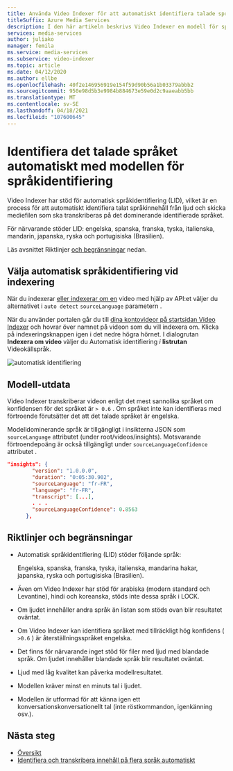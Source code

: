 ```yaml
---
title: Använda Video Indexer för att automatiskt identifiera talade språk – Azure
titleSuffix: Azure Media Services
description: I den här artikeln beskrivs Video Indexer en modell för språkidentifiering används för att automatiskt identifiera det talade språket i en video.
services: media-services
author: juliako
manager: femila
ms.service: media-services
ms.subservice: video-indexer
ms.topic: article
ms.date: 04/12/2020
ms.author: ellbe
ms.openlocfilehash: 40f2e146956919e154f59d90b56a1b03379abbb2
ms.sourcegitcommit: 950e98d5b3e9984b884673e59e0d2c9aaeabb5bb
ms.translationtype: MT
ms.contentlocale: sv-SE
ms.lasthandoff: 04/18/2021
ms.locfileid: "107600645"
---
```

# <a name="automatically-identify-the-spoken-language-with-language-identification-model"></a>Identifiera det talade språket automatiskt med modellen för språkidentifiering

Video Indexer har stöd för automatisk språkidentifiering (LID), vilket är en process för att automatiskt identifiera talat språkinnehåll från ljud och skicka mediefilen som ska transkriberas på det dominerande identifierade språket. 

För närvarande stöder LID: engelska, spanska, franska, tyska, italienska, mandarin, japanska, ryska och portugisiska (Brasilien). 

Läs avsnittet Riktlinjer [och begränsningar](#guidelines-and-limitations) nedan.

## <a name="choosing-auto-language-identification-on-indexing"></a>Välja automatisk språkidentifiering vid indexering

När du indexerar [eller indexerar om en](https://api-portal.videoindexer.ai/api-details#api=Operations&operation=Re-Index-Video) video med hjälp av API:et väljer du alternativet i `auto detect` `sourceLanguage` parametern .

När du använder portalen  går du till [dina kontovideor på startsidan Video Indexer](https://www.videoindexer.ai/) och hovrar över namnet på videon som du vill indexera om. Klicka på indexeringsknappen igen i det nedre högra hörnet. I dialogrutan **Indexera om video** väljer du Automatisk identifiering *i* **listrutan** Videokällspråk.

![automatisk identifiering](./media/language-identification-model/auto-detect.png)

## <a name="model-output"></a>Modell-utdata

Video Indexer transkriberar videon enligt det mest sannolika språket om konfidensen för det språket är `> 0.6` . Om språket inte kan identifieras med förtroende förutsätter det att det talade språket är engelska. 

Modelldominerande språk är tillgängligt i insikterna JSON som `sourceLanguage` attributet (under root/videos/insights). Motsvarande förtroendepoäng är också tillgängligt under `sourceLanguageConfidence` attributet .

```json
"insights": {
        "version": "1.0.0.0",
        "duration": "0:05:30.902",
        "sourceLanguage": "fr-FR",
        "language": "fr-FR",
        "transcript": [...],
        . . .
        "sourceLanguageConfidence": 0.8563
      },
```

## <a name="guidelines-and-limitations"></a>Riktlinjer och begränsningar

* Automatisk språkidentifiering (LID) stöder följande språk: 

    Engelska, spanska, franska, tyska, italienska, mandarina hakar, japanska, ryska och portugisiska (Brasilien).
* Även om Video Indexer har stöd för arabiska (modern standard och Levantine), hindi och koreanska, stöds inte dessa språk i LOCK.
* Om ljudet innehåller andra språk än listan som stöds ovan blir resultatet oväntat.
* Om Video Indexer kan identifiera språket med tillräckligt hög konfidens ( `>0.6` ) är återställningsspråket engelska.
* Det finns för närvarande inget stöd för filer med ljud med blandade språk. Om ljudet innehåller blandade språk blir resultatet oväntat. 
* Ljud med låg kvalitet kan påverka modellresultatet.
* Modellen kräver minst en minuts tal i ljudet.
* Modellen är utformad för att känna igen ett konversationskonversationellt tal (inte röstkommandon, igenkänning osv.).

## <a name="next-steps"></a>Nästa steg

* [Översikt](video-indexer-overview.md)
* [Identifiera och transkribera innehåll på flera språk automatiskt](multi-language-identification-transcription.md)
